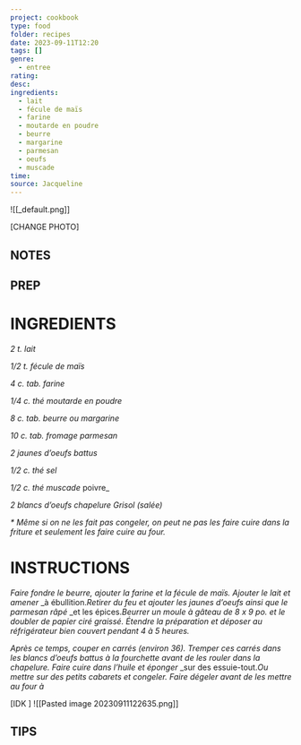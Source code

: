 ```yaml
---
project: cookbook
type: food
folder: recipes
date: 2023-09-11T12:20
tags: []
genre:
  - entree
rating: 
desc: 
ingredients:
  - lait
  - fécule de maïs
  - farine
  - moutarde en poudre
  - beurre
  - margarine
  - parmesan
  - oeufs
  - muscade
time: 
source: Jacqueline
---
```


![[_default.png]]

[CHANGE PHOTO]


## NOTES




## PREP


# INGREDIENTS

_2 t. lait_

_1/2 t. fécule de maïs_

_4 c. tab. farine_

_1/4 c. thé moutarde en poudre_

_8 c. tab. beurre ou margarine_

_10 c. tab. fromage parmesan_

_2 jaunes d’oeufs battus_

_1/2 c. thé sel_

_1/2 c. thé muscade_
			    poivre_

_2 blancs d’oeufs_
	_chapelure Grisol (salée)_

_* Même si on ne les fait pas congeler, on_
_peut ne pas les faire cuire dans la friture et_
_seulement les faire cuire au four._

# INSTRUCTIONS

_Faire fondre le beurre, ajouter la farine et_
_la fécule de maïs. Ajouter le lait et amener_
_à ébullition._Retirer du feu et ajouter les_
_jaunes d’oeufs ainsi que le parmesan râpé_
_et les épices._Beurrer un moule à gâteau_
_de 8 x 9 po. et le doubler de papier ciré_
_graissé. Étendre la préparation et déposer_
_au réfrigérateur bien couvert pendant_
_4 à 5 heures._

_Après ce temps, couper en carrés (environ 36)._
_Tremper ces carrés dans les blancs d’oeufs battus_
_à la fourchette avant de les rouler dans la_
_chapelure. Faire cuire dans l’huile et éponger_
_sur des essuie-tout._Ou mettre sur des petits cabarets et congeler. Faire dégeler avant de les mettre au four à_



[IDK ]
![[Pasted image 20230911122635.png]]


## TIPS





